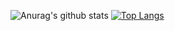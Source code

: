 ![Anurag's github stats](https://github-readme-stats.vercel.app/api?username=GoatHead&count_private=true&show_icons=true&theme=material-palenight)
[![Top Langs](https://github-readme-stats.vercel.app/api/top-langs/?username=GoatHead&langs_count=10)](https://github.com/anuraghazra/github-readme-stats)

